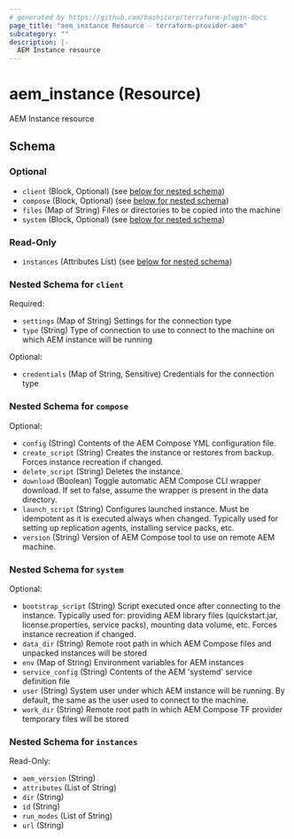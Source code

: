 ```yaml
---
# generated by https://github.com/hashicorp/terraform-plugin-docs
page_title: "aem_instance Resource - terraform-provider-aem"
subcategory: ""
description: |-
  AEM Instance resource
---
```


# aem_instance (Resource)

AEM Instance resource



<!-- schema generated by tfplugindocs -->
## Schema

### Optional

- `client` (Block, Optional) (see [below for nested schema](#nestedblock--client))
- `compose` (Block, Optional) (see [below for nested schema](#nestedblock--compose))
- `files` (Map of String) Files or directories to be copied into the machine
- `system` (Block, Optional) (see [below for nested schema](#nestedblock--system))

### Read-Only

- `instances` (Attributes List) (see [below for nested schema](#nestedatt--instances))

<a id="nestedblock--client"></a>
### Nested Schema for `client`

Required:

- `settings` (Map of String) Settings for the connection type
- `type` (String) Type of connection to use to connect to the machine on which AEM instance will be running

Optional:

- `credentials` (Map of String, Sensitive) Credentials for the connection type


<a id="nestedblock--compose"></a>
### Nested Schema for `compose`

Optional:

- `config` (String) Contents of the AEM Compose YML configuration file.
- `create_script` (String) Creates the instance or restores from backup. Forces instance recreation if changed.
- `delete_script` (String) Deletes the instance.
- `download` (Boolean) Toggle automatic AEM Compose CLI wrapper download. If set to false, assume the wrapper is present in the data directory.
- `launch_script` (String) Configures launched instance. Must be idempotent as it is executed always when changed. Typically used for setting up replication agents, installing service packs, etc.
- `version` (String) Version of AEM Compose tool to use on remote AEM machine.


<a id="nestedblock--system"></a>
### Nested Schema for `system`

Optional:

- `bootstrap_script` (String) Script executed once after connecting to the instance. Typically used for: providing AEM library files (quickstart.jar, license.properties, service packs), mounting data volume, etc. Forces instance recreation if changed.
- `data_dir` (String) Remote root path in which AEM Compose files and unpacked instances will be stored
- `env` (Map of String) Environment variables for AEM instances
- `service_config` (String) Contents of the AEM 'systemd' service definition file
- `user` (String) System user under which AEM instance will be running. By default, the same as the user used to connect to the machine.
- `work_dir` (String) Remote root path in which AEM Compose TF provider temporary files will be stored


<a id="nestedatt--instances"></a>
### Nested Schema for `instances`

Read-Only:

- `aem_version` (String)
- `attributes` (List of String)
- `dir` (String)
- `id` (String)
- `run_modes` (List of String)
- `url` (String)
